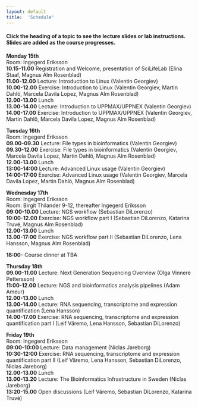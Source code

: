 ```yaml
---
layout: default
title:  'Schedule'
---
```


#### Click the heading of a topic to see the lecture slides or lab instructions. Slides are added as the course progresses.

**Monday 15th**  
Room: Ingegerd Eriksson  
**10.15-11.00** Registration and Welcome, presentation of SciLifeLab (Elina Staaf, Magnus Alm Rosenblad)  
**11.00-12.00** Lecture: Introduction to Linux (Valentin Georgiev)  
**10.00-12.00** Exercise: Introduction to Linux (Valentin Georgiev, Martin Dahlö, Marcela Davila Lopez, Magnus Alm Rosenblad)  
**12.00-13.00** Lunch  
**13.00-14.00** Lecture: Introduction to UPPMAX/UPPNEX (Valentin Georgiev)  
**14.00-17.00** Exercise: Introduction to UPPMAX/UPPNEX (Valentin Georgiev, Martin Dahlö, Marcela Davila Lopez, Magnus Alm Rosenblad)  

**Tuesday 16th**  
Room: Ingegerd Eriksson  
**09.00-09.30** Lecture: File types in bioinformatics (Valentin Georgiev)  
**09.30-12.00** Exercise: File types in bioinformatics (Valentin Georgiev, Marcela Davila Lopez, Martin Dahlö, Magnus Alm Rosenblad)  
**12.00-13.00** Lunch  
**13:00-14:00** Lecture: Advanced Linux usage (Valentin Georgiev)  
**14:00-17:00** Exercise: Advanced Linux usage (Valentin Georgiev, Marcela Davila Lopez, Martin Dahlö, Magnus Alm Rosenblad)  

**Wednesday 17th**  
Room: Ingegerd Eriksson  
Room: Birgit Thilander 9-12, thereafter Ingegerd Eriksson  
**09:00-10.00** Lecture: NGS workflow (Sebastian DiLorenzo)  
**10:00-12.00** Exercise: NGS workflow part I (Sebastian DiLorenzo, Katarina Truvé, Magnus Alm Rosenblad)  
**12.00-13.00** Lunch  
**13.00-17:00** Exercise: NGS workflow part II (Sebastian DiLorenzo, Lena Hansson, Magnus Alm Rosenblad)  

**18:00-** Course dinner at TBA  

**Thursday 18th**  
**09.00-11.00** Lecture: Next Generation Sequencing Overview (Olga Vinnere Pettersson)  
**11:00-12.00** Lecture: NGS and bioinformatics analysis pipelines (Adam Ameur)  
**12.00-13.00** Lunch  
**13.00-14.00** Lecture: RNA sequencing, transcriptome and expression quantification (Lena Hansson)  
**14.00-17.00** Exercise: RNA sequencing, transcriptome and expression quantification part I (Leif Väremo, Lena Hansson, Sebastian DiLorenzo)  

**Friday 19th**  
Room: Ingegerd Eriksson  
**09:00-10:00** Lecture: Data management (Niclas Jareborg)  
**10:30-12:00** Exercise: RNA sequencing, transcriptome and expression quantification part II (Leif Väremo, Lena Hansson, Sebastian DiLorenzo, Niclas Jareborg)  
**12.00-13.00** Lunch  
**13.00-13.20** Lecture: The Bioinformatics Infrastructure in Sweden (Niclas Jareborg)    
**13:20-15.00** Open discussions (Leif Väremo, Sebastian DiLorenzo,  Katarina Truvè)  


